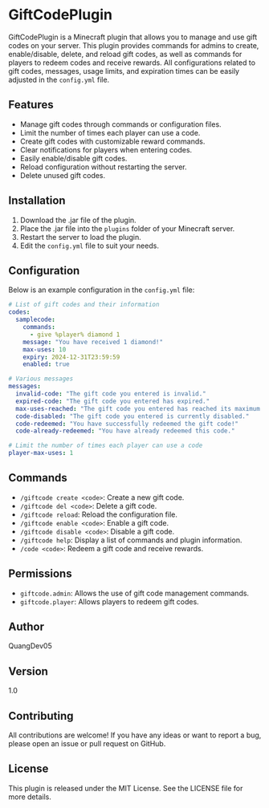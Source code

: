 # GiftCodePlugin

GiftCodePlugin is a Minecraft plugin that allows you to manage and use gift codes on your server. This plugin provides commands for admins to create, enable/disable, delete, and reload gift codes, as well as commands for players to redeem codes and receive rewards. All configurations related to gift codes, messages, usage limits, and expiration times can be easily adjusted in the `config.yml` file.

## Features

- Manage gift codes through commands or configuration files.
- Limit the number of times each player can use a code.
- Create gift codes with customizable reward commands.
- Clear notifications for players when entering codes.
- Easily enable/disable gift codes.
- Reload configuration without restarting the server.
- Delete unused gift codes.

## Installation

1. Download the .jar file of the plugin.
2. Place the .jar file into the `plugins` folder of your Minecraft server.
3. Restart the server to load the plugin.
4. Edit the `config.yml` file to suit your needs.

## Configuration

Below is an example configuration in the `config.yml` file:

```yaml
# List of gift codes and their information
codes:
  samplecode:
    commands: 
      - give %player% diamond 1
    message: "You have received 1 diamond!"
    max-uses: 10
    expiry: 2024-12-31T23:59:59
    enabled: true

# Various messages
messages:
  invalid-code: "The gift code you entered is invalid."
  expired-code: "The gift code you entered has expired."
  max-uses-reached: "The gift code you entered has reached its maximum number of uses."
  code-disabled: "The gift code you entered is currently disabled."
  code-redeemed: "You have successfully redeemed the gift code!"
  code-already-redeemed: "You have already redeemed this code."

# Limit the number of times each player can use a code
player-max-uses: 1
```

## Commands

- `/giftcode create <code>`: Create a new gift code.
- `/giftcode del <code>`: Delete a gift code.
- `/giftcode reload`: Reload the configuration file.
- `/giftcode enable <code>`: Enable a gift code.
- `/giftcode disable <code>`: Disable a gift code.
- `/giftcode help`: Display a list of commands and plugin information.
- `/code <code>`: Redeem a gift code and receive rewards.

## Permissions

- `giftcode.admin`: Allows the use of gift code management commands.
- `giftcode.player`: Allows players to redeem gift codes.

## Author

QuangDev05

## Version

1.0

## Contributing

All contributions are welcome! If you have any ideas or want to report a bug, please open an issue or pull request on GitHub.

## License

This plugin is released under the MIT License. See the LICENSE file for more details.
